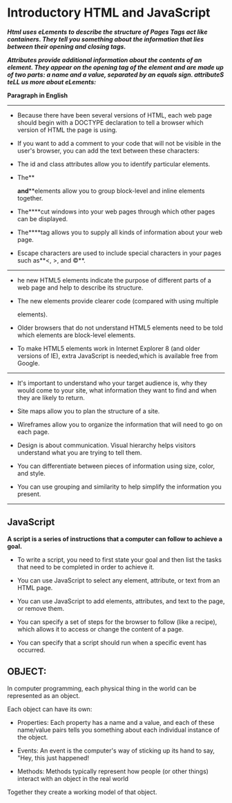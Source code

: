 # Introductory HTML and JavaScript
***Html uses eLements to describe the structure of Pages
Tags act like containers. They tell you something about the information that lies between their opening and closing tags.***

***Attributes provide additional information
about the contents of an element. They appear
on the opening tag of the element and are
made up of two parts: a name and a value,
separated by an equals sign.
attributeS teLL us more about eLements:***

**<p lang="en-us">Paragraph in English</p>**

---------
* Because there have been
several versions of HTML, each
web page should begin with a
DOCTYPE declaration to tell a
browser which version of HTML
the page is using.


* If you want to add a comment
to your code that will not be
visible in the user's browser, you
can add the text between these
characters:
**<!-- comment goes here -->**


* The id and class attributes allow you to identify
particular elements.
* The**<div>**and**<span>**elements allow you to group
block-level and inline elements together.
* The**<iframes>**cut windows into your web pages through
which other pages can be displayed.
* The**<meta>**tag allows you to supply all kinds of
information about your web page.
* Escape characters are used to include special
characters in your pages such as**<, >, and ©**.

---------

* he new HTML5 elements indicate the purpose of
different parts of a web page and help to describe
its structure.

* The new elements provide clearer code (compared
with using multiple ***<div>*** elements).

* Older browsers that do not understand HTML5
elements need to be told which elements are
block-level elements.

* To make HTML5 elements work in Internet Explorer 8
(and older versions of IE), extra JavaScript is needed,which is available free from Google.

---------

* It's important to understand who your target audience
is, why they would come to your site, what information
they want to find and when they are likely to return.

* Site maps allow you to plan the structure of a site.

* Wireframes allow you to organize the information that
will need to go on each page.

* Design is about communication. Visual hierarchy helps
visitors understand what you are trying to tell them.

* You can differentiate between pieces of information
using size, color, and style.

* You can use grouping and similarity to help simplify
the information you present.

-------
## JavaScript
**A script is a series of instructions that a
computer can follow to achieve a goal.**

* To write a script, you need to first
state your goal and then list the
tasks that need to be completed in
order to achieve it.


* You can use JavaScript to select any
element, attribute, or text from an
HTML page.

* You can use JavaScript to add
elements, attributes, and text to the
page, or remove them.

* You can specify a set of steps for
the browser to follow (like a recipe),
which allows it to access or change the
content of a page.

* You can specify that a script should run
when a specific event has occurred.
## OBJECT:
In computer programming, each physical thing in
the world can be represented as an object.

Each object can have its own:
* Properties: Each property has a name and a value, and each of
these name/value pairs tells you something about
each individual instance of the object.

* Events: An event is the computer's way of sticking up its
hand to say, "Hey, this just happened!
* Methods: Methods typically represent how people (or other
things) interact with an object in the real world

Together they create a working model of that object.